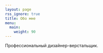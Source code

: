 ```yaml
---
layout: page
rss_ignore: true
title: Обо мне
menu:
  main:
    weight: 90
---
```


Профессиональный дизайнер-верстальщик.
